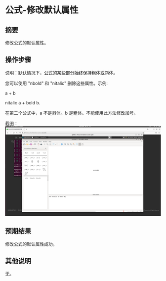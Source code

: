 # 公式-修改默认属性

## 摘要

修改公式的默认属性。

## 操作步骤

说明：默认情况下，公式的某些部分始终保持粗体或斜体。

您可以使用 "nbold" 和 "nitalic" 删除这些属性。示例:

a + b

nitalic a + bold b.

在第二个公式中，a 不是斜体。b 是粗体。不能使用此方法修改加号。

截图：![image](./image1/z7.png)

## 预期结果

修改公式的默认属性成功。

## 其他说明

无。
